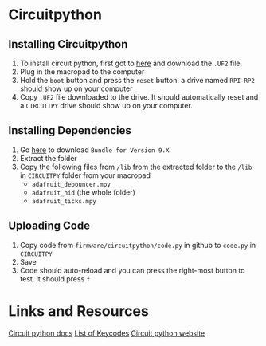 # Circuitpython
## Installing Circuitpython
1. To install circuit python, first got to [here](https://circuitpython.org/board/waveshare_rp2040_zero/) and download the `.UF2` file.
2. Plug in the macropad to the computer
3. Hold the `boot` button and press the `reset` button. a drive named `RPI-RP2` should show up on your computer
4. Copy `.UF2` file downloaded to the drive. It should automatically reset and a `CIRCUITPY` drive should show up on your computer.

## Installing Dependencies
1. Go [here](https://circuitpython.org/libraries) to download `Bundle for Version 9.X`
2. Extract the folder
3. Copy the following files from `/lib` from the extracted folder to the `/lib` in `CIRCUITPY` folder from your macropad
    - `adafruit_debouncer.mpy`
    - `adafruit_hid` (the whole folder)
    - `adafruit_ticks.mpy`


## Uploading Code
1. Copy code from `firmware/circuitpython/code.py` in github to `code.py` in `CIRCUITPY`
2. Save
3. Code should auto-reload and you can press the right-most button to test. it should press `f`


# Links and Resources
[Circuit python docs](https://docs.circuitpython.org/en/latest/README.html)
[List of Keycodes](https://docs.circuitpython.org/projects/hid/en/latest/api.html#adafruit_hid.keycode.Keycode)
[Circuit python website](https://circuitpython.org/)
